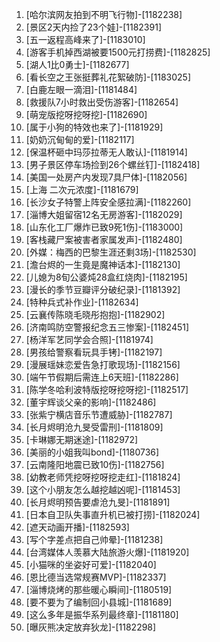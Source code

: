 
1. [哈尔滨网友拍到不明飞行物]-[1182238]
1. [景区2天内捡了23个娃]-[1182391]
1. [五一返程高峰来了]-[1183010]
1. [游客手机掉西湖被要1500元打捞费]-[1182825]
1. [湖人1比0勇士]-[1182677]
1. [看长空之王张挺葬礼花絮破防]-[1183025]
1. [白鹿左眼一滴泪]-[1181484]
1. [救援队7小时救出受伤游客]-[1182654]
1. [萌宠版挖呀挖呀挖]-[1182690]
1. [属于小狗的特效也来了]-[1181929]
1. [奶奶沉甸甸的爱]-[1182117]
1. [保温杯砸中玛莎拉蒂无人敢认]-[1181914]
1. [男子景区停车场捡到26个螺丝钉]-[1182418]
1. [美国一处房产内发现7具尸体]-[1182056]
1. [上海 二次元浓度]-[1181679]
1. [长沙女子特警上阵安全感拉满]-[1182260]
1. [淄博大姐留宿12名无房游客]-[1182029]
1. [山东化工厂爆炸已致9死1伤]-[1183000]
1. [客栈藏尸案被害者家属发声]-[1182480]
1. [外媒：梅西的巴黎生涯还剩3场]-[1182530]
1. [澹台烬的一生竟是魔神话本]-[1182130]
1. [儿媳为8旬公婆炖28盒红烧肉]-[1182195]
1. [漫长的季节豆瓣评分破纪录]-[1181392]
1. [特种兵式补作业]-[1182634]
1. [云襄传陈晓毛晓彤抱抱]-[1182902]
1. [济南鸣防空警报纪念五三惨案]-[1182451]
1. [杨洋军艺同学会合照]-[1181974]
1. [男孩给警察看玩具手铐]-[1182197]
1. [漫展瑶妹恋爱告急打歌现场]-[1182156]
1. [端午节假期后需连上6天班]-[1182286]
1. [陈学冬哈利波特版挖呀挖呀挖]-[1182517]
1. [董宇辉谈父亲的影响]-[1182486]
1. [张紫宁横店音乐节遭威胁]-[1182787]
1. [长月烬明沧九旻受雷刑]-[1181809]
1. [卡琳娜无期迷途]-[1182972]
1. [美丽的小姐我叫bond]-[1180736]
1. [云南隆阳地震已致10伤]-[1182756]
1. [幼教老师凭挖呀挖呀挖走红]-[1181824]
1. [这个小朋友怎么越挖越凶呢]-[1181453]
1. [长月烬明预告要虐沧九旻]-[1181891]
1. [日本自卫队失事直升机已被打捞]-[1182024]
1. [遮天动画开播]-[1182593]
1. [写个字差点把自己帅晕]-[1181238]
1. [台湾媒体人羡慕大陆旅游火爆]-[1181920]
1. [小猫咪的坐姿好可爱]-[1182040]
1. [恩比德当选常规赛MVP]-[1182337]
1. [淄博烧烤的那些暖心瞬间]-[1180519]
1. [要不要为了编制回小县城]-[1181689]
1. [这么多年是振华系列最终章]-[1181180]
1. [曝灰熊决定放弃狄龙]-[1182298]